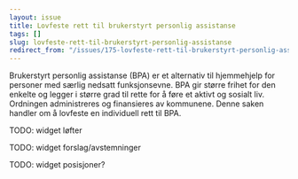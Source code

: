 ```yaml
---
layout: issue
title: Lovfeste rett til brukerstyrt personlig assistanse
tags: []
slug: lovfeste-rett-til-brukerstyrt-personlig-assistanse
redirect_from: "/issues/175-lovfeste-rett-til-brukerstyrt-personlig-assistanse"
---
```


Brukerstyrt personlig assistanse (BPA) er et alternativ til hjemmehjelp for personer med særlig nedsatt funksjonsevne. BPA gir større frihet for den enkelte og legger i større grad til rette for å føre et aktivt og sosialt liv. Ordningen administreres og finansieres av kommunene. Denne saken handler om å lovfeste en individuell rett til BPA.

TODO: widget løfter

TODO: widget forslag/avstemninger

TODO: widget posisjoner?

